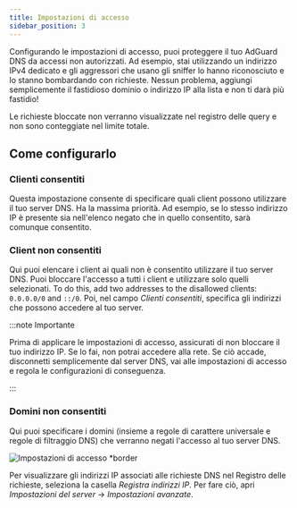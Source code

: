```yaml
---
title: Impostazioni di accesso
sidebar_position: 3
---
```


Configurando le impostazioni di accesso, puoi proteggere il tuo AdGuard DNS da accessi non autorizzati. Ad esempio, stai utilizzando un indirizzo IPv4 dedicato e gli aggressori che usano gli sniffer lo hanno riconosciuto e lo stanno bombardando con richieste. Nessun problema, aggiungi semplicemente il fastidioso dominio o indirizzo IP alla lista e non ti darà più fastidio!

Le richieste bloccate non verranno visualizzate nel registro delle query e non sono conteggiate nel limite totale.

## Come configurarlo

### Clienti consentiti

Questa impostazione consente di specificare quali client possono utilizzare il tuo server DNS. Ha la massima priorità. Ad esempio, se lo stesso indirizzo IP è presente sia nell'elenco negato che in quello consentito, sarà comunque consentito.

### Client non consentiti

Qui puoi elencare i client ai quali non è consentito utilizzare il tuo server DNS. Puoi bloccare l'accesso a tutti i client e utilizzare solo quelli selezionati. To do this, add two addresses to the disallowed clients: `0.0.0.0/0` and `::/0`. Poi, nel campo _Clienti consentiti_, specifica gli indirizzi che possono accedere al tuo server.

:::note Importante

Prima di applicare le impostazioni di accesso, assicurati di non bloccare il tuo indirizzo IP. Se lo fai, non potrai accedere alla rete. Se ciò accade, disconnetti semplicemente dal server DNS, vai alle impostazioni di accesso e regola le configurazioni di conseguenza.

:::

### Domini non consentiti

Qui puoi specificare i domini (insieme a regole di carattere universale e regole di filtraggio DNS) che verranno negati l'accesso al tuo server DNS.

![Impostazioni di accesso \*border](https://cdn.adtidy.org/content/release_notes/dns/v2-5/AS-en.png)

Per visualizzare gli indirizzi IP associati alle richieste DNS nel Registro delle richieste, seleziona la casella _Registra indirizzi IP_. Per fare ciò, apri _Impostazioni del server_ → _Impostazioni avanzate_.
